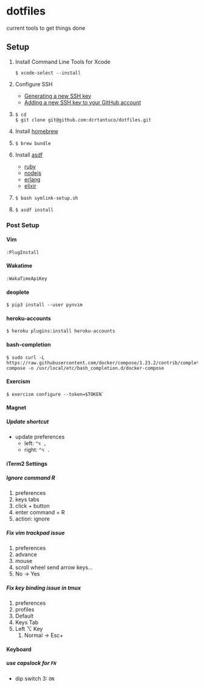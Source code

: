 # dotfiles

current tools to get things done

## Setup

1. Install Command Line Tools for Xcode
   ```
   $ xcode-select --install
   ```
1. Configure SSH
   - [Generating a new SSH key](https://help.github.com/articles/generating-a-new-ssh-key-and-adding-it-to-the-ssh-agent/)
   - [Adding a new SSH key to your GitHub account](https://help.github.com/articles/adding-a-new-ssh-key-to-your-github-account/)
1. ```
   $ cd
   $ git clone git@github.com:dcrtantuco/dotfiles.git
   ```

1. Install [homebrew](https://brew.sh/)
1. ```
   $ brew bundle
   ```

1. Install [asdf](https://github.com/asdf-vm/asdf)
   - [ruby](https://github.com/asdf-vm/asdf-ruby)
   - [nodejs](https://github.com/asdf-vm/asdf-nodejs)
   - [erlang](https://github.com/asdf-vm/asdf-erlang)
   - [elixir](https://github.com/asdf-vm/asdf-elixir)
1. ```
   $ bash symlink-setup.sh
   ```
1. ```
   $ asdf install
   ```

### Post Setup

#### Vim

```
:PlugInstall
```

#### Wakatime

```
:WakaTimeApiKey
```

#### deoplete

```
$ pip3 install --user pynvim
```

#### heroku-accounts

```
$ heroku plugins:install heroku-accounts
```

#### bash-completion

```
$ sudo curl -L https://raw.githubusercontent.com/docker/compose/1.23.2/contrib/completion/bash/docker-compose -o /usr/local/etc/bash_completion.d/docker-compose
```

#### Exercism

```
$ exercism configure --token=$TOKEN`
```

#### Magnet

##### Update shortcut

- update preferences
  - left: `^⌥ ,`
  - right: `^⌥ .`

#### iTerm2 Settings

##### Ignore command R

1. preferences
1. keys tabs
1. click + button
1. enter command + R
1. action: ignore

##### Fix vim trackpad issue

1. preferences
1. advance
1. mouse
1. scroll wheel send arrow keys...
1. No -> Yes

##### Fix key binding issue in tmux

1. preferences
1. profiles
1. Default
1. Keys Tab
1. Left ⌥ Key
   1. Normal -> Esc+

#### Keyboard

##### use capslock for `FN`

- dip switch 3: `ON`
